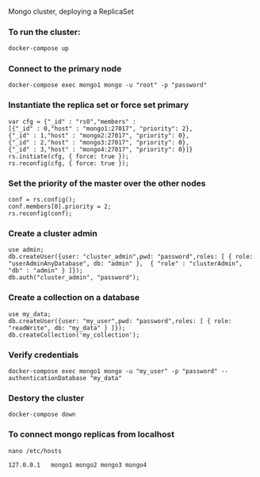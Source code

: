 Mongo cluster, deploying a ReplicaSet

### To run the cluster:
``` sh
docker-compose up
```
### Connect to the primary node
```
docker-compose exec mongo1 mongo -u "root" -p "password"
```

### Instantiate the replica set or force set primary
```
var cfg = {"_id" : "rs0","members" : 
[{"_id" : 0,"host" : "mongo1:27017", "priority": 2},
{"_id" : 1,"host" : "mongo2:27017", "priority": 0},
{"_id" : 2,"host" : "mongo3:27017", "priority": 0},
{"_id" : 3,"host" : "mongo4:27017", "priority": 0}]}
rs.initiate(cfg, { force: true });
rs.reconfig(cfg, { force: true });
```
### Set the priority of the master over the other nodes
```
conf = rs.config();
conf.members[0].priority = 2;
rs.reconfig(conf);
```

### Create a cluster admin
```
use admin;
db.createUser({user: "cluster_admin",pwd: "password",roles: [ { role: "userAdminAnyDatabase", db: "admin" },  { "role" : "clusterAdmin", "db" : "admin" } ]});
db.auth("cluster_admin", "password");
```
### Create a collection on a database
```
use my_data;
db.createUser({user: "my_user",pwd: "password",roles: [ { role: "readWrite", db: "my_data" } ]});
db.createCollection('my_collection');
```
### Verify credentials
```
docker-compose exec mongo1 mongo -u "my_user" -p "password" --authenticationDatabase "my_data"
```
### Destory the cluster
```
docker-compose down
```

### To connect mongo replicas from localhost
```
nano /etc/hosts

127.0.0.1   mongo1 mongo2 mongo3 mongo4

```